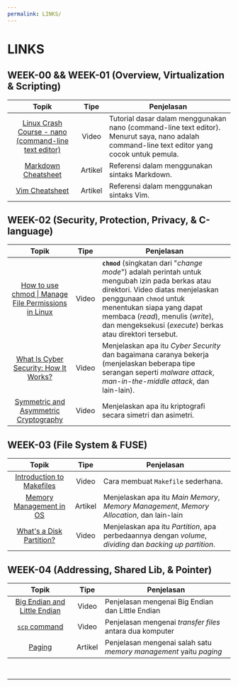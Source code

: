 ```yaml
---
permalink: LINKS/
---
```


# LINKS

## WEEK-00 && WEEK-01 (Overview, Virtualization & Scripting)

| Topik | Tipe | Penjelasan |
|:--:|:--:|--|
| [Linux Crash Course - nano (command-line text editor)](https://youtu.be/DLeATFgGM-A?si=H9MyI6jU5_xhYu7H) | Video | Tutorial dasar dalam menggunakan nano (command-line text editor). Menurut saya, nano adalah command-line text editor yang cocok untuk pemula. |
| [Markdown Cheatsheet](https://github.com/adam-p/markdown-here/wiki/Markdown-Cheatsheet) | Artikel | Referensi dalam menggunakan sintaks Markdown. |
| [Vim Cheatsheet](https://vim.rtorr.com/) | Artikel | Referensi dalam menggunakan sintaks Vim. |

## WEEK-02 (Security, Protection, Privacy, & C-language)

| Topik | Tipe | Penjelasan |
|:---:|:--:|--|
| [How to use chmod \| Manage File Permissions in Linux](https://youtu.be/ngJG6Ix5FR4?feature=shared) | Video | **`chmod`** (singkatan dari "_change mode_") adalah perintah untuk mengubah izin pada berkas atau direktori. Video diatas menjelaskan penggunaan `chmod` untuk menentukan siapa yang dapat membaca (_read_), menulis (_write_), dan mengeksekusi (_execute_) berkas atau direktori tersebut. |
| [What Is Cyber Security: How It Works?](https://youtu.be/inWWhr5tnEA?feature=shared) | Video | Menjelaskan apa itu _Cyber Security_ dan bagaimana caranya bekerja (menjelaskan beberapa tipe serangan seperti _malware attack_, _man-in-the-middle attack_, dan lain-lain). |
| [Symmetric and Asymmetric Cryptography](https://youtu.be/6uRI4o5EUkI?feature=shared) | Video | Menjelaskan apa itu kriptografi secara simetri dan asimetri. |

## WEEK-03 (File System & FUSE)

| Topik | Tipe | Penjelasan |
|:---:|:--:|--|
| [Introduction to Makefiles](https://www.youtube.com/watch?v=_r7i5X0rXJk&ab_channel=PaulProgramming) | Video | Cara membuat `Makefile` sederhana. |
| [Memory Management in OS](https://www.geeksforgeeks.org/memory-management-in-operating-system/) | Artikel | Menjelaskan apa itu _Main Memory_, _Memory Management_, _Memory Allocation_, dan lain-lain |
| [What's a Disk Partition?](https://www.youtube.com/watch?v=udDkSdKLFGk&ab_channel=AskLeo!) | Video | Menjelaskan apa itu _Partition_, apa perbedaannya dengan _volume_, _dividing_ dan _backing up_ _partition_. |

## WEEK-04 (Addressing, Shared Lib, & Pointer)
| Topik | Tipe | Penjelasan |
|:--:|:--:|--|
| [Big Endian and Little Endian](https://youtu.be/jhErugDB-34?feature=shared) | Video | Penjelasan mengenai Big Endian dan Little Endian |
| [`scp` command](https://youtu.be/fmMg6cyww14?feature=shared)  | Video | Penjelasan mengenai *transfer files* antara dua komputer |
| [Paging](https://www.geeksforgeeks.org/paging-in-operating-system/) | Artikel | Penjelasan mengenai salah satu *memory management* yaitu *paging* |

<br>
<hr>
